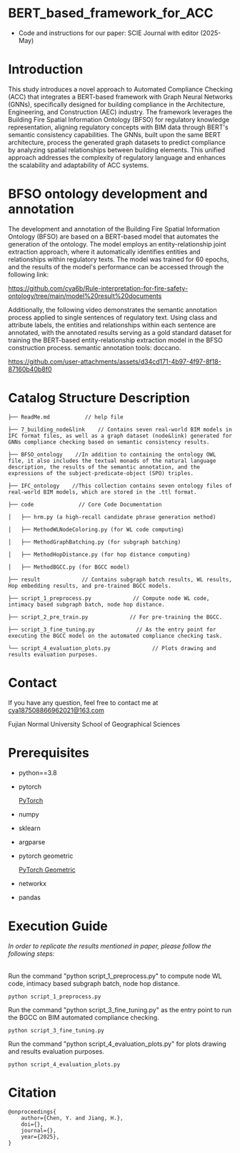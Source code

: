 # BERT_based_framework_for_ACC
* Code and instructions for our paper: SCIE Journal with editor (2025-May)
# Introduction
This study introduces a novel approach to Automated Compliance Checking (ACC) that integrates a BERT-based framework with Graph Neural Networks (GNNs), specifically designed for building compliance in the Architecture, Engineering, and Construction (AEC) industry. The framework leverages the Building Fire Spatial Information Ontology (BFSO) for regulatory knowledge representation, aligning regulatory concepts with BIM data through BERT's semantic consistency capabilities. The GNNs, built upon the same BERT architecture, process the generated graph datasets to predict compliance by analyzing spatial relationships between building elements. This unified approach addresses the complexity of regulatory language and enhances the scalability and adaptability of ACC systems.

# BFSO ontology development and annotation
The development and annotation of the Building Fire Spatial Information Ontology (BFSO) are based on a BERT-based model that automates the generation of the ontology. The model employs an entity-relationship joint extraction approach, where it automatically identifies entities and relationships within regulatory texts. The model was trained for 60 epochs, and the results of the model's performance can be accessed through the following link:

https://github.com/cya6b/Rule-interpretation-for-fire-safety-ontology/tree/main/model%20result%20documents

Additionally, the following video demonstrates the semantic annotation process applied to single sentences of regulatory text. Using class and attribute labels, the entities and relationships within each sentence are annotated, with the annotated results serving as a gold standard dataset for training the BERT-based entity-relationship extraction model in the BFSO construction process. semantic annotation tools: doccano.

https://github.com/user-attachments/assets/d34cd171-4b97-4f97-8f18-87160b40b8f0


 
 
# Catalog Structure Description
    ├── ReadMe.md           // help file
    
    ├── 7_building_node&link    // Contains seven real-world BIM models in IFC format files, as well as a graph dataset (node&link) generated for GNNs compliance checking based on semantic consistency results.

    ├── BFSO_ontology    //In addition to containing the ontology OWL file, it also includes the textual monads of the natural language description, the results of the semantic annotation, and the expressions of the subject-predicate-object (SPO) triples.

    ├── IFC_ontology    //This collection contains seven ontology files of real-world BIM models, which are stored in the .ttl format.

    ├── code              // Core Code Documentation

    │   ├── hrm.py (a high-recall candidate phrase generation method)

    │   ├── MethodWLNodeColoring.py (for WL code computing)

    │   ├── MethodGraphBatching.py (for subgraph batching)

    │   ├── MethodHopDistance.py (for hop distance computing)

    │   ├── MethodBGCC.py (for BGCC model)
    
    ├── result             // Contains subgraph batch results, WL results, Hop embedding results, and pre-trained BGCC models.

    ├── script_1_preprocess.py             // Compute node WL code, intimacy based subgraph batch, node hop distance.

    ├── script_2_pre_train.py             // For pre-training the BGCC.

    ├── script_3_fine_tuning.py             // As the entry point for executing the BGCC model on the automated compliance checking task.

    └── script_4_evaluation_plots.py             // Plots drawing and results evaluation purposes.
 
# Contact
If you have any question, feel free to contact me at cya187508866962021@163.com

Fujian Normal University School of Geographical Sciences

# Prerequisites
* python==3.8
* pytorch

  [PyTorch](https://pytorch.org/get-started/locally/)
* numpy
* sklearn
* argparse
* pytorch geometric

  [PyTorch Geometric](https://pytorch-geometric.readthedocs.io/en/latest/notes/installation.html)
* networkx
* pandas
 
# Execution Guide
###### In order to replicate the results mentioned in paper, please follow the following steps:
Run the command "python script_1_preprocess.py" to compute node WL code, intimacy based subgraph batch, node hop distance.

    python script_1_preprocess.py

Run the command "python script_3_fine_tuning.py" as the entry point to run the BGCC on BIM automated compliance checking.

    python script_3_fine_tuning.py

Run the command "python script_4_evaluation_plots.py" for plots drawing and results evaluation purposes.

    python script_4_evaluation_plots.py


# Citation
    @onproceedings{
	    author={Chen, Y. and Jiang, H.},
	    doi={},
	    journal={},
	    year={2025},
    }

 

